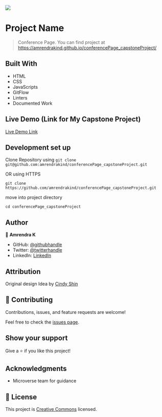 ![](https://img.shields.io/badge/Microverse-blueviolet)

# Project Name

> Conference Page. You can find project at https://amrendrakind.github.io/conferencePage_capstoneProject/


## Built With

- HTML
- CSS
- JavaScripts
- GitFlow
- Linters
- Documented Work

## Live Demo (Link for My Capstone Project)

[Live Demo Link](https://amrendrakind.github.io/conferencePage_capstoneProject)


## Development set up

Clone Repository  using 
`git clone git@github.com:amrendrakind/conferencePage_capstoneProject.git` 

OR  using HTTPS

`git clone https://github.com/amrendrakind/conferencePage_capstoneProject.git` 

move into project directory

`cd conferencePage_capstoneProject`

## Author

👤 **Amrendra K**

- GitHub: [@githubhandle](https://github.com/amrendrakind)
- Twitter: [@twitterhandle](https://twitter.com/amrendrak_)
- LinkedIn: [LinkedIn](https://linkedin.com/in/amrendraakumar)

## Attribution

Original design Idea by  [Cindy Shin](https://www.behance.net/adagio07)

## 🤝 Contributing

Contributions, issues, and feature requests are welcome!

Feel free to check the [issues page](../../issues/).

## Show your support

Give a ⭐️ if you like this project!

## Acknowledgments

- Microverse team for guidance

## 📝 License

This project is [Creative Commons](https://creativecommons.org/licenses/by-nc/4.0/legalcode) licensed.
